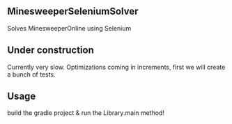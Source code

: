 MinesweeperSeleniumSolver
-------------------------
Solves MinesweeperOnline using Selenium

Under construction
------------------
Currently very slow. Optimizations coming in increments, first we will create a bunch of tests.

Usage
-----
build the gradle project & run the Library.main method! 